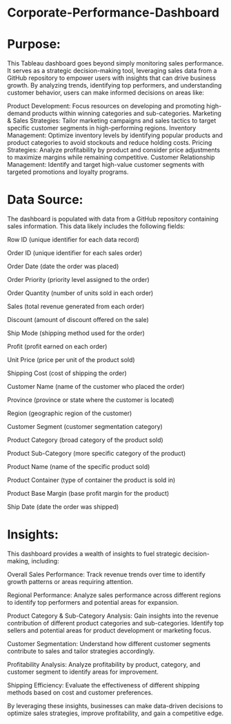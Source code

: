 # Corporate-Performance-Dashboard

# Purpose:

This Tableau dashboard goes beyond simply monitoring sales performance. It serves as a strategic decision-making tool, leveraging sales data from a GitHub repository to empower users with insights that can drive business growth. By analyzing trends, identifying top performers, and understanding customer behavior, users can make informed decisions on areas like:

Product Development: Focus resources on developing and promoting high-demand products within winning categories and sub-categories.
Marketing & Sales Strategies: Tailor marketing campaigns and sales tactics to target specific customer segments in high-performing regions.
Inventory Management: Optimize inventory levels by identifying popular products and product categories to avoid stockouts and reduce holding costs.
Pricing Strategies: Analyze profitability by product and consider price adjustments to maximize margins while remaining competitive.
Customer Relationship Management: Identify and target high-value customer segments with targeted promotions and loyalty programs.

# Data Source:

The dashboard is populated with data from a GitHub repository containing sales information. This data likely includes the following fields:

Row ID (unique identifier for each data record)

Order ID (unique identifier for each sales order)

Order Date (date the order was placed)

Order Priority (priority level assigned to the order)

Order Quantity (number of units sold in each order)

Sales (total revenue generated from each order)

Discount (amount of discount offered on the sale)

Ship Mode (shipping method used for the order)

Profit (profit earned on each order)

Unit Price (price per unit of the product sold)

Shipping Cost (cost of shipping the order)

Customer Name (name of the customer who placed the order)

Province (province or state where the customer is located)

Region (geographic region of the customer)

Customer Segment (customer segmentation category)

Product Category (broad category of the product sold)

Product Sub-Category (more specific category of the product)

Product Name (name of the specific product sold)

Product Container (type of container the product is sold in)

Product Base Margin (base profit margin for the product)

Ship Date (date the order was shipped)



# Insights:

This dashboard provides a wealth of insights to fuel strategic decision-making, including:

Overall Sales Performance: Track revenue trends over time to identify growth patterns or areas requiring attention.


Regional Performance: Analyze sales performance across different regions to identify top performers and potential areas for expansion.


Product Category & Sub-Category Analysis: Gain insights into the revenue contribution of different product categories and sub-categories. Identify top sellers and potential areas for product development or marketing focus.


Customer Segmentation: Understand how different customer segments contribute to sales and tailor strategies accordingly.


Profitability Analysis: Analyze profitability by product, category, and customer segment to identify areas for improvement.


Shipping Efficiency: Evaluate the effectiveness of different shipping methods based on cost and customer preferences.


By leveraging these insights, businesses can make data-driven decisions to optimize sales strategies, improve profitability, and gain a competitive edge.

